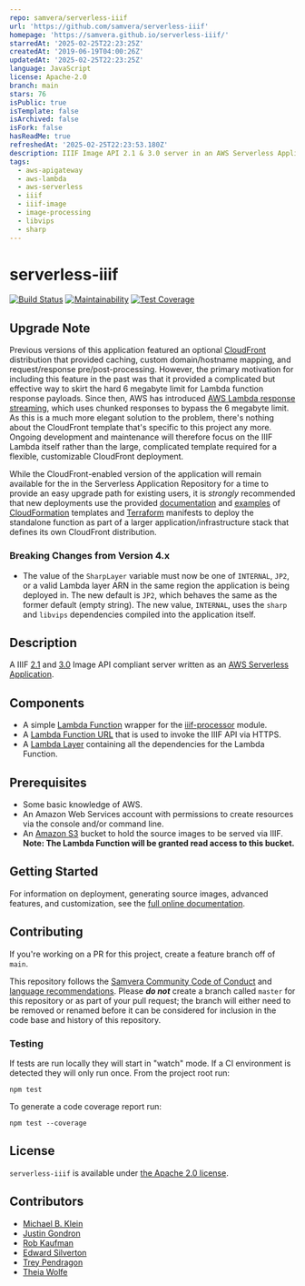 ```yaml
---
repo: samvera/serverless-iiif
url: 'https://github.com/samvera/serverless-iiif'
homepage: 'https://samvera.github.io/serverless-iiif/'
starredAt: '2025-02-25T22:23:25Z'
createdAt: '2019-06-19T04:00:26Z'
updatedAt: '2025-02-25T22:23:25Z'
language: JavaScript
license: Apache-2.0
branch: main
stars: 76
isPublic: true
isTemplate: false
isArchived: false
isFork: false
hasReadMe: true
refreshedAt: '2025-02-25T22:23:53.180Z'
description: IIIF Image API 2.1 & 3.0 server in an AWS Serverless Application
tags:
  - aws-apigateway
  - aws-lambda
  - aws-serverless
  - iiif
  - iiif-image
  - image-processing
  - libvips
  - sharp
---
```


# serverless-iiif

[![Build Status](https://circleci.com/gh/samvera/serverless-iiif.svg?style=svg)](https://circleci.com/gh/samvera/serverless-iiif)
[![Maintainability](https://api.codeclimate.com/v1/badges/4ac80b539190cb5b082f/maintainability)](https://codeclimate.com/github/samvera/serverless-iiif/maintainability)
[![Test Coverage](https://coveralls.io/repos/github/samvera/serverless-iiif/badge.svg)](https://coveralls.io/github/samvera/serverless-iiif)

## Upgrade Note

Previous versions of this application featured an optional [CloudFront](https://aws.amazon.com/cloudfront/) distribution that provided caching, custom domain/hostname mapping, and request/response pre/post-processing. However, the primary motivation for including this feature in the past was that it provided a complicated but effective way to skirt the hard 6 megabyte limit for Lambda function response payloads. Since then, AWS has introduced [AWS Lambda response streaming](https://aws.amazon.com/blogs/compute/introducing-aws-lambda-response-streaming/), which uses chunked responses to bypass the 6 megabyte limit. As this is a much more elegant solution to the problem, there's nothing about the CloudFront template that's specific to this project any more. Ongoing development and maintenance will therefore focus on the IIIF Lambda itself rather than the large, complicated template required for a flexible, customizable CloudFront deployment.

While the CloudFront-enabled version of the application will remain available for the in the Serverless Application Repository for a time to provide an easy upgrade path for existing users, it is _strongly_ recommended that new deployments use the provided [documentation](https://samvera.github.io/serverless-iiif/docs/quick-start/infrastructure) and [examples](./examples) of [CloudFormation](https://aws.amazon.com/cloudformation/) templates and [Terraform](https://terraform.io/) manifests to deploy the standalone function as part of a larger application/infrastructure stack that defines its own CloudFront distribution.

### Breaking Changes from Version 4.x

- The value of the `SharpLayer` variable must now be one of `INTERNAL`, `JP2`, or a valid Lambda layer ARN in the same region the 
  application is being deployed in. The new default is `JP2`, which behaves the same as the former default (empty string). The new
  value, `INTERNAL`, uses the `sharp` and `libvips` dependencies compiled into the application itself.

## Description

A IIIF [2.1](https://iiif.io/api/image/2.1/) and [3.0](https://iiif.io/api/image/3.0/) Image API compliant server written as an [AWS Serverless Application](https://aws.amazon.com/serverless/sam/).

## Components

* A simple [Lambda Function](https://aws.amazon.com/lambda/) wrapper for the [iiif-processor](https://www.npmjs.com/package/iiif-processor) module.
* A [Lambda Function URL](https://docs.aws.amazon.com/lambda/latest/dg/lambda-urls.html) that is used to invoke the IIIF API via HTTPS.
* A [Lambda Layer](https://docs.aws.amazon.com/lambda/latest/dg/configuration-layers.html) containing all the dependencies for the Lambda Function.

## Prerequisites

* Some basic knowledge of AWS.
* An Amazon Web Services account with permissions to create resources via the console and/or command line.
* An [Amazon S3](https://aws.amazon.com/s3/) bucket to hold the source images to be served via IIIF.
  **Note: The Lambda Function will be granted read access to this bucket.**

## Getting Started

For information on deployment, generating source images, advanced features, and customization, see the [full online documentation](https://samvera.github.io/serverless-iiif/docs).

## Contributing

If you're working on a PR for this project, create a feature branch off of `main`.

This repository follows the [Samvera Community Code of Conduct](https://samvera.atlassian.net/wiki/spaces/samvera/pages/405212316/Code+of+Conduct) and [language recommendations](https://github.com/samvera/maintenance/blob/main/templates/CONTRIBUTING.md#language).  Please ***do not*** create a branch called `master` for this repository or as part of your pull request; the branch will either need to be removed or renamed before it can be considered for inclusion in the code base and history of this repository.

### Testing

If tests are run locally they will start in "watch" mode. If a CI environment is detected they will only run once. From the project root run:

```
npm test
```

To generate a code coverage report run:

```
npm test --coverage
```

## License

`serverless-iiif` is available under [the Apache 2.0 license](LICENSE).

## Contributors

* [Michael B. Klein](https://github.com/mbklein)
* [Justin Gondron](https://github.com/jgondron)
* [Rob Kaufman](https://github.com/orangewolf)
* [Edward Silverton](https://github.com/edsilv)
* [Trey Pendragon](https://github.com/tpendragon)
* [Theia Wolfe](https://github.com/theiawolfe)

